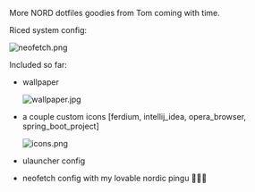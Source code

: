 More NORD dotfiles goodies from Tom coming with time.



Riced system config:

![neofetch.png](/home/tomeczku/repos/dotfiles/assets/neofetch.png)



Included so far:

- wallpaper
  
  ![wallpaper.jpg](/home/tomeczku/repos/dotfiles/assets/wallpaper.jpg)

- a couple custom icons [ferdium, intellij_idea, opera_browser, spring_boot_project]
  
  ![icons.png](/home/tomeczku/repos/dotfiles/assets/icons.png)

- ulauncher config

- neofetch config with my lovable nordic pingu 🐧🐧🐧
  
  
